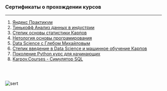 ### Сертификаты о прохождении курсов
---

1. [Яндекс Практикум](https://github.com/Leshakot/certificates/blob/main/certificates/yandex.practicum.pdf)
2. [Тинькофф Анализ данных в индустрии](https://github.com/Leshakot/certificates/blob/main/certificates/tinkoff..pdf)
3. [Степик основы статистики Карпов](https://github.com/Leshakot/certificates/blob/main/certificates/stepik_%D0%BE%D1%81%D0%BD%D0%BE%D0%B2%D1%8B_%D1%81%D1%82%D0%B0%D1%82%D0%B8%D1%81%D1%82%D0%B8%D0%BA%D0%B8_%D0%BA%D0%B0%D1%80%D0%BF%D0%BE%D0%B2.pdf)
4. [Нетология основы програмирования](https://github.com/Leshakot/certificates/blob/main/certificates/%D0%9D%D0%B5%D1%82%D0%BE%D0%BB%D0%BE%D0%B3%D0%B8%D1%8F_%D0%BE%D1%81%D0%BD%D0%BE%D0%B2%D1%8B_%D0%BF%D1%80%D0%BE%D0%B3%D1%80%D0%B0%D0%BC%D0%B8%D1%80%D0%BE%D0%B2%D0%B0%D0%BD%D0%B8%D1%8F.pdf)
5. [Data Science c Глебом Михайловым](https://github.com/Leshakot/certificates/blob/main/certificates/Data%20Science%20c%20%D0%93%D0%BB%D0%B5%D0%B1%D0%BE%D0%BC%20%D0%9C%D0%B8%D1%85%D0%B0%D0%B9%D0%BB%D0%BE%D0%B2%D1%8B%D0%BC.pdf)
6. [Степик введение в Data Science и машинное обучение Карпов](https://github.com/Leshakot/certificates/blob/main/certificates/stepik_ds_karpov.pdf)
7. [Поколение Python курс для начинающих](https://github.com/Leshakot/certificates/blob/main/certificates/%D0%9F%D0%BE%D0%BA%D0%BE%D0%BB%D0%B5%D0%BD%D0%B8%D0%B5_Python_%D0%BA%D1%83%D1%80%D1%81_%D0%B4%D0%BB%D1%8F_%D0%BD%D0%B0%D1%87%D0%B8%D0%BD%D0%B0%D1%8E%D1%89%D0%B8%D1%85.pdf)
8. [Karpov.Courses - Симулятор SQL](https://github.com/Leshakot/certificates/blob/main/certificates/karpov.courses.pdf)
<br>
<br>

![sert](https://user-images.githubusercontent.com/119577732/216990386-255d00a9-4f07-41f1-a10b-6bd36e3d0009.jpg)

